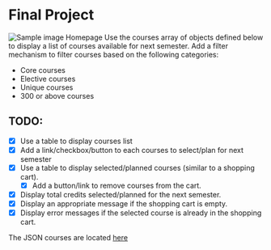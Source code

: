# Final Project
![Sample image Homepage](./images/SampleWebpage.jpg)
Use the courses array of objects defined below to display a list of courses available for next semester.
Add a filter mechanism to filter courses based on the following categories:
- Core courses
- Elective courses
- Unique courses
- 300 or above courses

## TODO:
- [x] Use a table to display courses list
- [x] Add a link/checkbox/button to each courses to select/plan for next semester
- [x] Use a table to display selected/planned courses (similar to a shopping cart).
	- [x] Add a button/link to remove courses from the cart.
- [x] Display total credits selected/planned for the next semester.
- [x] Display an appropriate message if the shopping cart is empty.
- [x] Display error messages if the selected course is already in the shopping cart.

The JSON courses are located [here](https://github.com/carrliitos/Javascript-DHTML/blob/master/FinalProject/index.js#L1)